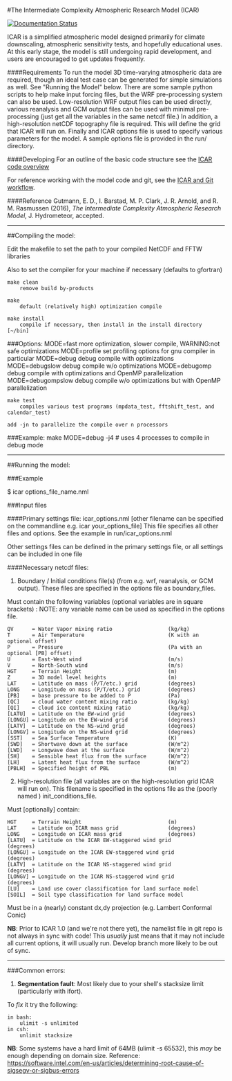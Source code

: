 #The Intermediate Complexity Atmospheric Research Model (ICAR)

[![Documentation Status](https://readthedocs.org/projects/proto-icar/badge/?version=latest)](http://proto-icar.readthedocs.org/en/latest/?badge=latest)

ICAR is a simplified atmospheric model designed primarily for climate downscaling, atmospheric sensitivity tests, and hopefully educational uses. At this early stage, the model is still undergoing rapid development, and users are encouraged to get updates frequently. 

####Requirements
To run the model 3D time-varying atmospheric data are required, though an ideal test case can be generated for simple simulations as well.  See "Running the Model" below. There are some sample python scripts to help make input forcing files, but the WRF pre-processing system can also be used.  Low-resolution WRF output files can be used directly, various reanalysis and GCM output files can be used with minimal pre-processing (just get all the variables in the same netcdf file.)  In addition, a high-resolution netCDF topography file is required.  This will define the grid that ICAR will run on.  Finally and ICAR options file is used to specify various parameters for the model.  A sample options file is provided in the run/ directory. 

####Developing
For an outline of the basic code structure see the [ICAR code overview](https://github.com/NCAR/icar/blob/develop/docs/icar_code_overview.md)

For reference working with the model code and git, see the [ICAR and Git workflow](https://github.com/NCAR/icar/blob/develop/docs/howto/icar_and_git_howto.md). 

####Reference
Gutmann, E. D., I. Barstad, M. P. Clark, J. R. Arnold, and R. M. Rasmussen (2016), *The Intermediate Complexity Atmospheric Research Model*, J. Hydrometeor, accepted.

---------------------------------------------------------------------------------
##Compiling the model: 
    
Edit the makefile to set the path to your compiled NetCDF and FFTW libraries
    
Also to set the compiler for your machine if necessary (defaults to gfortran)
    
    make clean
        remove build by-products
        
    make
        default (relatively high) optimization compile 
    
    make install
        compile if necessary, then install in the install directory [~/bin]
    
###Options: 
    MODE=fast           more optimization, slower compile, WARNING:not safe optimizations
    MODE=profile        set profiling options for gnu compiler in particular
    MODE=debug          debug compile with optimizations
    MODE=debugslow      debug compile w/o optimizations
    MODE=debugomp       debug compile with optimizations and OpenMP parallelization
    MODE=debugompslow   debug compile w/o optimizations but with OpenMP parallelization

    make test
        compiles various test programs (mpdata_test, fftshift_test, and calendar_test)
    
    add -jn to parallelize the compile over n processors 
    
###Example:
    make MODE=debug -j4  # uses 4 processes to compile in debug mode

---------------------------------------------------------------------------------
##Running the model:

###Example

$ icar options_file_name.nml

###Input files

####Primary settings file:
icar\_options.nml [other filename can be specified on the commandline e.g. icar your\_options\_file]
        This file specifies all other files and options.  See the example in run/icar\_options.nml

Other settings files can be defined in the primary settings file, or all settings can be included in one file
    
####Necessary netcdf files: 

1) Boundary / Initial conditions file(s) (from e.g. wrf, reanalysis, or GCM output).  These files are specified in the options file as boundary\_files. 

Must contain the following variables (optional variables are in square brackets) :
NOTE: any variable name can be used as specified in the options file. 

    QV      = Water Vapor mixing ratio                  (kg/kg)
    T       = Air Temperature                           (K with an optional offset)
    P       = Pressure                                  (Pa with an optional [PB] offset)
    U       = East-West wind                            (m/s)
    V       = North-South wind                          (m/s)
    HGT     = Terrain Height                            (m)
    Z       = 3D model level heights                    (m)
    LAT     = Latitude on mass (P/T/etc.) grid          (degrees)
    LONG    = Longitude on mass (P/T/etc.) grid         (degrees)
    [PB]    = base pressure to be added to P            (Pa)
    [QC]    = cloud water content mixing ratio          (kg/kg)
    [QI]    = cloud ice content mixing ratio            (kg/kg)
    [LATU]  = Latitude on the EW-wind grid              (degrees)
    [LONGU] = Longitude on the EW-wind grid             (degrees)
    [LATV]  = Latitude on the NS-wind grid              (degrees)
    [LONGV] = Longitude on the NS-wind grid             (degrees)
    [SST]   = Sea Surface Temperature                   (K)
    [SWD]   = Shortwave down at the surface             (W/m^2)
    [LWD]   = Longwave down at the surface              (W/m^2)
    [SH]    = Sensible heat flux from the surface       (W/m^2)
    [LH]    = Latent heat flux from the surface         (W/m^2)
    [PBLH]  = Specified height of PBL                   (m)

2) High-resolution file (all variables are on the high-resolution grid ICAR will run on).  This filename is specified in the options file as the (poorly named ) init\_conditions\_file. 

Must [optionally] contain:

    HGT     = Terrain Height                            (m)
    LAT     = Latitude on ICAR mass grid                (degrees)
    LONG    = Longitude on ICAR mass grid               (degrees)
    [LATU]  = Latitude on the ICAR EW-staggered wind grid         (degrees)
    [LONGU] = Longitude on the ICAR EW-staggered wind grid        (degrees)
    [LATV]  = Latitude on the ICAR NS-staggered wind grid         (degrees)
    [LONGV] = Longitude on the ICAR NS-staggered wind grid        (degrees)
    [LU]    = Land use cover classification for land surface model
    [SOIL]  = Soil type classification for land surface model

Must be in a (nearly) constant dx,dy projection (e.g. Lambert Conformal Conic)
            
**NB**: Prior to ICAR 1.0 (and we're not there yet), the namelist file in git repo is not always in sync with code! This *usually* just means that it may not include all current options, it will usually run. Develop branch more likely to be out of sync. 

---------------------------------------------------------------------------------
###Common errors:

1) **Segmentation fault**:
    Most likely due to your shell's stacksize limit (particularly with ifort). 
    
To *fix* it try the following: 

    in bash:
        ulimit -s unlimited
    in csh: 
        unlimit stacksize
        
**NB**: Some systems have a hard limit of 64MB (ulimit -s 65532), this *may* be enough depending on domain size. 
Reference: https://software.intel.com/en-us/articles/determining-root-cause-of-sigsegv-or-sigbus-errors
